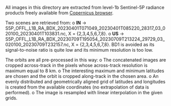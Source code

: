 All images in this directory are extracted from level-1b Sentinel-5P radiance products freely available from [Copernicus browser](https://browser.dataspace.copernicus.eu/?zoom=5&lat=50.16282&lng=20.78613&themeId=DEFAULT-THEME&visualizationUrl=U2FsdGVkX1%2F9LF5Al1oqZalcdpGVkR1qrWF1qXaGBGJgtUPGvCxewM2prABJE8y0ckZxFpQGkP8qedMcSC960rAQW5eAu%2BFhiwrWaqmkEsoA6tRwveOS5r61S3jGWLBZ&datasetId=S2_L2A_CDAS&demSource3D=%22MAPZEN%22&cloudCoverage=30&dateMode=SINGLE).

Two scenes are retrieved from:
	o **IN**  -> S5P_OFFL_L1B_RA_BDX_20230401T071049_20230401T085220_28317_03_020100_20230401T103831.nc, X = {2,3,4,5,6,7,8}.
	o **US** -> S5P_OFFL_L1B_RA_BDX_20230709T195054_20230709T213224_29729_03_020100_20230709T232157.nc, X = {2,3,4,5,6,7,8}.
BD1 is avoided as its signal-to-noise ratio is quite low and its minimum resolution is too low.

The orbits are all pre-processed in this way:
	o The concatenated images are cropped across-track in the pixels whose across-track resolution is maximum equal to 8 km.
	o The interesting maximum and minimum latitudes are chosen and the orbit is cropped along-track in the chosen area.
	o An evenly distributed and geometrically aligned grid of latitudes and longitudes is created from the available coordinates (no extrapolation of data is performed).
	o The image is resampled with linear interpolation in the given grids.


